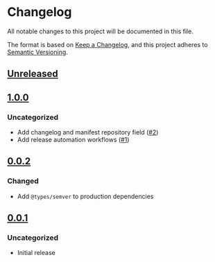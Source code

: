 # Changelog
All notable changes to this project will be documented in this file.

The format is based on [Keep a Changelog](https://keepachangelog.com/en/1.0.0/),
and this project adheres to [Semantic Versioning](https://semver.org/spec/v2.0.0.html).

## [Unreleased]

## [1.0.0]
### Uncategorized
- Add changelog and manifest repository field ([#2](https://github.com/MetaMask/action-utils/pull/2))
- Add release automation workflows ([#1](https://github.com/MetaMask/action-utils/pull/1))

## [0.0.2]
### Changed
- Add `@types/semver` to production dependencies

## [0.0.1]
### Uncategorized
- Initial release

[Unreleased]: https://github.com/MetaMask/action-utils/compare/v1.0.0...HEAD
[1.0.0]: https://github.com/MetaMask/action-utils/compare/v0.0.2...v1.0.0
[0.0.2]: https://github.com/MetaMask/action-utils/compare/v0.0.1...v0.0.2
[0.0.1]: https://github.com/MetaMask/action-utils/releases/tag/v0.0.1
